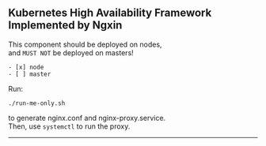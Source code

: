 Kubernetes High Availability Framework Implemented by Ngxin
---
This component should be deployed on nodes,  
and `MUST NOT` be deployed on masters!   
```
- [x] node
- [ ] master
```
Run:
```
./run-me-only.sh
```
to generate nginx.conf and nginx-proxy.service.  
Then, use `systemctl` to run the proxy.  

---
